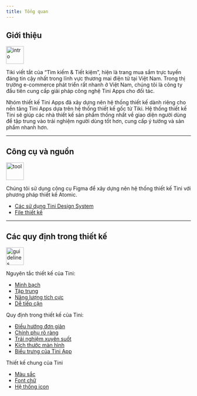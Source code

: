 ```yaml
---
title: Tổng quan
---
```


## Giới thiệu

<img class="img-basic" src="https://salt.tikicdn.com/ts/social/ec/68/28/dd5ecb58d2e344fb98ceb9598c376ce8.png" alt="intro" width="48px" />

Tiki viết tắt của “Tìm kiếm & Tiết kiệm”, hiện là trang mua sắm trực tuyến đáng tin cậy nhất trong lĩnh vực thương mai điện tử tại Việt Nam. Trong thị trường e-commerce phát triển rất nhanh ở Việt Nam, chúng tôi là công ty đầu tiên cung cấp giải pháp công nghệ Tini Apps cho đối tác.

Nhóm thiết kế Tini Apps đã xây dựng nên hệ thống thiết kế dành riêng cho nền tảng Tini Apps dựa trên hệ thống thiết kế gốc từ Tiki. Hệ thống thiết kế Tini sẽ giúp các nhà thiết kế sản phẩm thống nhất về giao diện người dùng để tập trung vào trải nghiệm người dùng tốt hơn, cung cấp ý tưởng và sản phẩm nhanh hơn. <br />


---


## Công cụ và nguồn

<img class="img-basic" src="https://salt.tikicdn.com/ts/social/33/d9/57/c84a51d1456d498f181f9fdeed565a8f.png" alt="tool" width="48px" />

Chúng tôi sử dụng công cụ Figma để xây dựng nên hệ thống thiết kế Tini với phương pháp thiết kế Atomic.

- [Các sử dụng Tini Design System](/docs/design/figma/started)
- [File thiết kế](https://www.figma.com/community/file/958198956095698455/Tini-design-system) <br />


---


## Các quy định trong thiết kế

<img class="img-basic" src="https://salt.tikicdn.com/ts/social/36/4c/7e/c269800a2d1aae270f123261b49c5112.png" alt="guidelines" width="48px" />

Nguyên tắc thiết kế của Tini:

- [Minh bạch](/docs/design/principles/transparency)
- [Tập trung](/docs/design/principles/clear-focus)
- [Năng lượng tích cực](/docs/design/principles/positive)
- [Dễ tiếp cận](/docs/design/principles/accessible)

Quy định trong thiết kế của Tini:

- [Điều hướng đơn giản](/docs/design/guideline/navigation)
- [Chính phụ rõ ràng](/docs/design/guideline/hierarchy)
- [Trải nghiệm xuyên suốt](/docs/design/guideline/clear-progress)
- [Kích thước màn hình](/docs/design/guideline/frame)
- [Biểu trưng của Tini App](/docs/design/guideline/icon-app)

Thiết kế chung của Tini

- [Màu sắc](/docs/design/styles/color)
- [Font chữ](/docs/design/styles/font)
- [Hệ thống icon](/docs/design/styles/icon)
